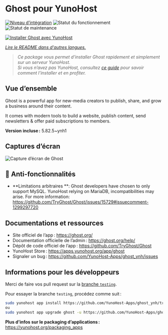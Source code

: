 <!--
Nota bene : ce README est automatiquement généré par <https://github.com/YunoHost/apps/tree/master/tools/readme_generator>
Il NE doit PAS être modifié à la main.
-->

# Ghost pour YunoHost

[![Niveau d’intégration](https://dash.yunohost.org/integration/ghost.svg)](https://dash.yunohost.org/appci/app/ghost) ![Statut du fonctionnement](https://ci-apps.yunohost.org/ci/badges/ghost.status.svg) ![Statut de maintenance](https://ci-apps.yunohost.org/ci/badges/ghost.maintain.svg)

[![Installer Ghost avec YunoHost](https://install-app.yunohost.org/install-with-yunohost.svg)](https://install-app.yunohost.org/?app=ghost)

*[Lire le README dans d'autres langues.](./ALL_README.md)*

> *Ce package vous permet d’installer Ghost rapidement et simplement sur un serveur YunoHost.*  
> *Si vous n’avez pas YunoHost, consultez [ce guide](https://yunohost.org/install) pour savoir comment l’installer et en profiter.*

## Vue d’ensemble

Ghost is a powerful app for new-media creators to publish, share, and grow a business around their content.

It comes with modern tools to build a website, publish content, send newsletters & offer paid subscriptions to members.


**Version incluse :** 5.82.5~ynh1

## Captures d’écran

![Capture d’écran de Ghost](./doc/screenshots/screenshot.png)

## :red_circle: Anti-fonctionnalités

- **Limitations arbitraires **: Ghost developers have chosen to only support MySQL. YunoHost relying on MariaDB, incompatibilities may arise. For more information: https://github.com/TryGhost/Ghost/issues/15729#issuecomment-1299297720

## Documentations et ressources

- Site officiel de l’app : <https://ghost.org/>
- Documentation officielle de l’admin : <https://ghost.org/help/>
- Dépôt de code officiel de l’app : <https://github.com/TryGhost/Ghost>
- YunoHost Store : <https://apps.yunohost.org/app/ghost>
- Signaler un bug : <https://github.com/YunoHost-Apps/ghost_ynh/issues>

## Informations pour les développeurs

Merci de faire vos pull request sur la [branche `testing`](https://github.com/YunoHost-Apps/ghost_ynh/tree/testing).

Pour essayer la branche `testing`, procédez comme suit :

```bash
sudo yunohost app install https://github.com/YunoHost-Apps/ghost_ynh/tree/testing --debug
ou
sudo yunohost app upgrade ghost -u https://github.com/YunoHost-Apps/ghost_ynh/tree/testing --debug
```

**Plus d’infos sur le packaging d’applications :** <https://yunohost.org/packaging_apps>
